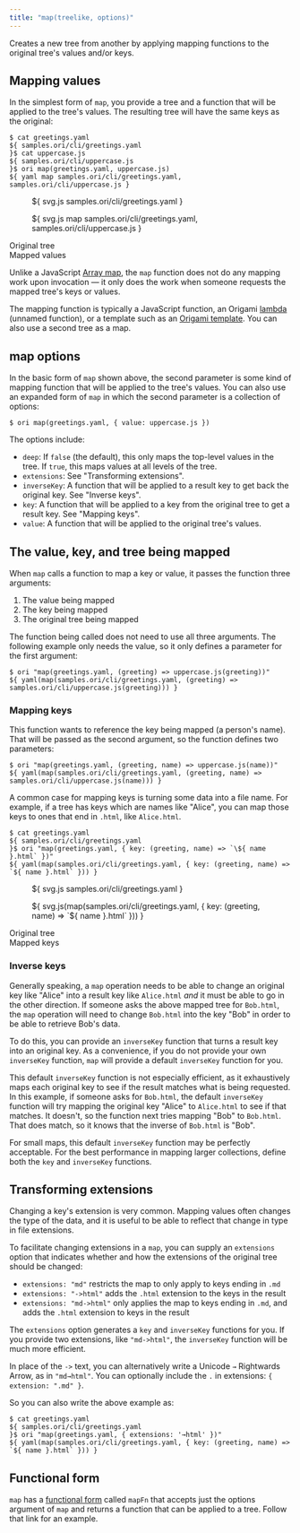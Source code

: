 ```yaml
---
title: "map(treelike, options)"
---
```


Creates a new tree from another by applying mapping functions to the original tree's values and/or keys.

<a name="values"></a>

## Mapping values

In the simplest form of `map`, you provide a tree and a function that will be applied to the tree's values. The resulting tree will have the same keys as the original:

```console
$ cat greetings.yaml
${ samples.ori/cli/greetings.yaml
}$ cat uppercase.js
${ samples.ori/cli/uppercase.js
}$ ori map(greetings.yaml, uppercase.js)
${ yaml map samples.ori/cli/greetings.yaml, samples.ori/cli/uppercase.js }
```

<div class="sideBySide">
  <figure>
    ${ svg.js samples.ori/cli/greetings.yaml }
  </figure>
  <figure>
    ${ svg.js map samples.ori/cli/greetings.yaml, samples.ori/cli/uppercase.js }
  </figure>
  <figcaption>Original tree</figcaption>
  <figcaption>Mapped values</figcaption>
</div>

Unlike a JavaScript [Array map](https://developer.mozilla.org/en-US/docs/Web/JavaScript/Reference/Global_Objects/Array/map), the `map` function does not do any mapping work upon invocation — it only does the work when someone requests the mapped tree's keys or values.

The mapping function is typically a JavaScript function, an Origami [lambda](/language/syntax.html#lambdas-unnamed-functions) (unnamed function), or a template such as an [Origami template](/language/templates.html). You can also use a second tree as a map.

## map options

In the basic form of `map` shown above, the second parameter is some kind of mapping function that will be applied to the tree's values. You can also use an expanded form of `map` in which the second parameter is a collection of options:

```console
$ ori map(greetings.yaml, { value: uppercase.js })
```

The options include:

- `deep`: If `false` (the default), this only maps the top-level values in the tree. If `true`, this maps values at all levels of the tree.
- `extensions`: See "Transforming extensions".
- `inverseKey`: A function that will be applied to a result key to get back the original key. See "Inverse keys".
- `key`: A function that will be applied to a key from the original tree to get a result key. See "Mapping keys".
- `value`: A function that will be applied to the original tree's values.

## The value, key, and tree being mapped

When `map` calls a function to map a key or value, it passes the function three arguments:

1. The value being mapped
2. The key being mapped
3. The original tree being mapped

The function being called does not need to use all three arguments. The following example only needs the value, so it only defines a parameter for the first argument:

```console
$ ori "map(greetings.yaml, (greeting) => uppercase.js(greeting))"
${ yaml(map(samples.ori/cli/greetings.yaml, (greeting) => samples.ori/cli/uppercase.js(greeting))) }
```

### Mapping keys

This function wants to reference the key being mapped (a person's name). That will be passed as the second argument, so the function defines two parameters:

```console
$ ori "map(greetings.yaml, (greeting, name) => uppercase.js(name))"
${ yaml(map(samples.ori/cli/greetings.yaml, (greeting, name) => samples.ori/cli/uppercase.js(name))) }
```

A common case for mapping keys is turning some data into a file name. For example, if a tree has keys which are names like "Alice", you can map those keys to ones that end in `.html`, like `Alice.html`.

```console
$ cat greetings.yaml
${ samples.ori/cli/greetings.yaml
}$ ori "map(greetings.yaml, { key: (greeting, name) => `\${ name }.html` })"
${ yaml(map(samples.ori/cli/greetings.yaml, { key: (greeting, name) => `${ name }.html` })) }
```

<div class="sideBySide">
  <figure>
    ${ svg.js samples.ori/cli/greetings.yaml }
  </figure>
  <figure>
    ${ svg.js(map(samples.ori/cli/greetings.yaml, { key: (greeting, name) => `${ name }.html` })) }
  </figure>
  <figcaption>Original tree</figcaption>
  <figcaption>Mapped keys</figcaption>
</div>

### Inverse keys

Generally speaking, a `map` operation needs to be able to change an original key like "Alice" into a result key like `Alice.html` _and_ it must be able to go in the other direction. If someone asks the above mapped tree for `Bob.html`, the `map` operation will need to change `Bob.html` into the key "Bob" in order to be able to retrieve Bob's data.

To do this, you can provide an `inverseKey` function that turns a result key into an original key. As a convenience, if you do not provide your own `inverseKey` function, `map` will provide a default `inverseKey` function for you.

This default `inverseKey` function is not especially efficient, as it exhaustively maps each original key to see if the result matches what is being requested. In this example, if someone asks for `Bob.html`, the default `inverseKey` function will try mapping the original key "Alice" to `Alice.html` to see if that matches. It doesn't, so the function next tries mapping "Bob" to `Bob.html`. That does match, so it knows that the inverse of `Bob.html` is "Bob".

For small maps, this default `inverseKey` function may be perfectly acceptable. For the best performance in mapping larger collections, define both the `key` and `inverseKey` functions.

## Transforming extensions

Changing a key's extension is very common. Mapping values often changes the type of the data, and it is useful to be able to reflect that change in type in file extensions.

To facilitate changing extensions in a `map`, you can supply an `extensions` option that indicates whether and how the extensions of the original tree should be changed:

- `extensions: "md"` restricts the map to only apply to keys ending in `.md`
- `extensions: "->html"` adds the `.html` extension to the keys in the result
- `extensions: "md->html"` only applies the map to keys ending in `.md`, and adds the `.html` extension to keys in the result

The `extensions` option generates a `key` and `inverseKey` functions for you. If you provide two extensions, like `"md->html"`, the `inverseKey` function will be much more efficient.

In place of the `->` text, you can alternatively write a Unicode `→` Rightwards Arrow, as in `"md→html"`. You can optionally include the `.` in extensions: `{ extension: ".md" }`.

So you can also write the above example as:

```console
$ cat greetings.yaml
${ samples.ori/cli/greetings.yaml
}$ ori "map(greetings.yaml, { extensions: '→html' })"
${ yaml(map(samples.ori/cli/greetings.yaml, { key: (greeting, name) => `${ name }.html` })) }
```

## Functional form

`map` has a [functional form](functional.html) called `mapFn` that accepts just the options argument of `map` and returns a function that can be applied to a tree. Follow that link for an example.
